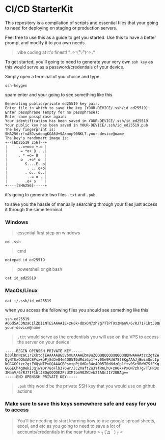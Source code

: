 # CI/CD StarterKit

This repository is a compilation of scripts and essential files that your going to need for deploying on staging or production servers.

Feel free to use this as a guide to get you started. Use this to have a better prompt and modify it to you own needs. 

> vibe coding at it's finest! °˖✧◝(⁰▿⁰)◜✧˖°

To get started, you'll going to need to generate your very own `ssh key` as this would serve as a password/credentials of your device.

Simply open a terminal of you choice and type:
```
ssh-keygen
```

spam enter and your going to see something like this
```
Generating public/private ed25519 key pair.
Enter file in which to save the key (YOUR-DEVICE/.ssh/id_ed25519):
Enter passphrase (empty for no passphrase):
Enter same passphrase again:
Your identification has been saved in YOUR-DEVICE/.ssh/id_ed25519
Your public key has been saved in YOUR-DEVICE/.ssh/id_ed25519.pub
The key fingerprint is:
SHA256:rfvASDzsdeagKQA6U+SAknop90NKL7-your-device@name
The key's randomart image is:
+--[ED25519 256]--+
|     ..=+ooo +.o |
|      = *o+ B . .|
|     . * =o= B   |
|      o  .+o* o  |
|        S....E. o|
|         . ...o+o|
|        . o.. o..|
|         ..= o . |
|        .o+ o    |
+----[SHA256]-----+

```

it's going to generate two files `.txt` and `.pub`

to save you the hassle of manually searching through your files just access it through the same terminal

### Windows
> essential first step on windows
```
cd .ssh
```
>cmd

```
notepad id_ed25519
```
>powershell or git bash

```
cat id_ed25519
```

### MacOs/Linux
```
cat ~/.ssh/id_ed25519
```

when you access the following files you should see something like this


```
ssh-ed25519 AGGdSAC3NzaC1lZDI1NTE5AAAAIE+zH6k+dDxON7zh7g7TlPT0x3ManV/6/RJ71F1btJ8Qq your-device@name
```
>`.txt` would serve as the credentials you will use on the VPS to access the server on your device


```
-----BEGIN OPENSSH PRIVATE KEY-----
b3BlbnNzaC1rZXktdjEAAAAABG5vbmUAAAAEbm9uZQQQQQQQQQQQQQQQMwAAAAtzc2gtZW
QyNTUxOQAAACBPsx+pPj8dDe84e4O05T0dMdzGp1f+v0Se9RdW7SfEKgAAAJjBwimQwcIp
kGGGGGtzc2gtZWQyNTPxOQAAACBPsx+pPj8dDe84e4O05T0dNdzGp1f+v0Se9RdW7SfEKg
GGGECh4g0eki3qjwYDr78oFlb376wr/JC2Vaft2uJYfRnLhU+zH6k+PxON7zh7g7TlPR0x
3ManV/6/RJ71F1btJ8QqQQQQE2FzdXMtbm90ZWJvb2tAQnJ1Y2UBAg==
-----END OPENSSH PRIVATE KEY-----
```
>`.pub` this would be the private SSH key that you would use on github actions

### Make sure to save this keys somewhere safe and easy for you to access
> You'll be needing to start learning how to use google spread sheets, excel, and etc as you going to need to save a lot of accounts/credentials in the near future > ┐(´д｀)┌ <
